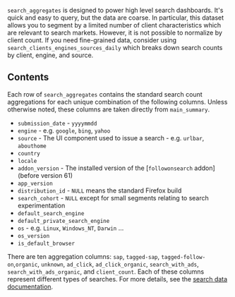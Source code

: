 `search_aggregates` is designed to power high level search dashboards.
It's quick and easy to query, but the data are coarse.
In particular, this dataset allows you to segment
by a limited number of client characteristics which are relevant to search markets.
However, it is not possible to normalize by client count.
If you need fine-grained data, consider using `search_clients_engines_sources_daily`
which breaks down search counts by client, engine, and source.

## Contents

Each row of `search_aggregates` contains
the standard search count aggregations
for each unique combination of the following columns.
Unless otherwise noted, these columns are taken directly from `main_summary`.

- `submission_date` - `yyyymmdd`
- `engine` - e.g. `google`, `bing`, `yahoo`
- `source` - The UI component used to issue a search - e.g. `urlbar`, `abouthome`
- `country`
- `locale`
- `addon_version` - The installed version of the [`followonsearch` addon] (before version 61)
- `app_version`
- `distribution_id` - `NULL` means the standard Firefox build
- `search_cohort` - `NULL` except for small segments relating to search experimentation
- `default_search_engine`
- `default_private_search_engine`
- `os` - e.g. `Linux`, `Windows_NT`, `Darwin` ...
- `os_version`
- `is_default_browser`

There are ten aggregation columns:
`sap`, `tagged-sap`, `tagged-follow-on`,`organic`, `unknown`, `ad_click`, `ad_click_organic`, `search_with_ads`, `search_with_ads_organic`, and `client_count`.
Each of these columns represent different types of searches.
For more details, see the [search data documentation].

<!--
#### Further Reading
-->

[followonsearch addon]: https://github.com/mozilla/followonsearch
[search data documentation]: ../../search.md

